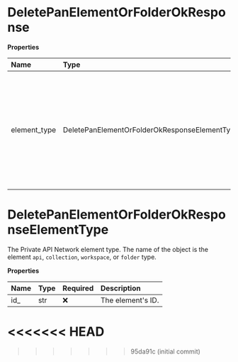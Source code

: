 # DeletePanElementOrFolderOkResponse

**Properties**

| Name         | Type                                          | Required | Description                                                                                                                     |
| :----------- | :-------------------------------------------- | :------- | :------------------------------------------------------------------------------------------------------------------------------ |
| element_type | DeletePanElementOrFolderOkResponseElementType | ❌       | The Private API Network element type. The name of the object is the element `api`, `collection`, `workspace`, or `folder` type. |

# DeletePanElementOrFolderOkResponseElementType

The Private API Network element type. The name of the object is the element `api`, `collection`, `workspace`, or `folder` type.

**Properties**

| Name | Type | Required | Description       |
| :--- | :--- | :------- | :---------------- |
| id\_ | str  | ❌       | The element's ID. |
<<<<<<< HEAD
=======

<!-- This file was generated by liblab | https://liblab.com/ -->
>>>>>>> 95da91c (initial commit)
